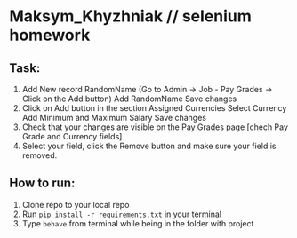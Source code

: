 # Maksym_Khyzhniak // selenium homework

## Task:
1. Add New record 
    RandomName  (Go to Admin -> Job - Pay Grades -> Click on the Add button)
        Add RandomName
        Save changes
2. Click on Add button in the section Assigned Currencies
    Select Currency
    Add Minimum and Maximum Salary
    Save changes          
5. Check that your changes are visible on the Pay Grades page [chech Pay Grade and Currency fields]
6. Select your field, click the Remove button and make sure your field is removed.

## How to run:
1. Clone repo to your local repo
2. Run `pip install -r requirements.txt` in your terminal
3. Type `behave` from terminal while being in the folder with project 